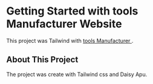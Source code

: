 # Getting Started with tools Manufacturer Website

This project was Tailwind with [tools Manufacturer ](https://github.com/facebook/create-react-app).

## About This Project

The project was create with Tailwind css and Daisy Apu.
